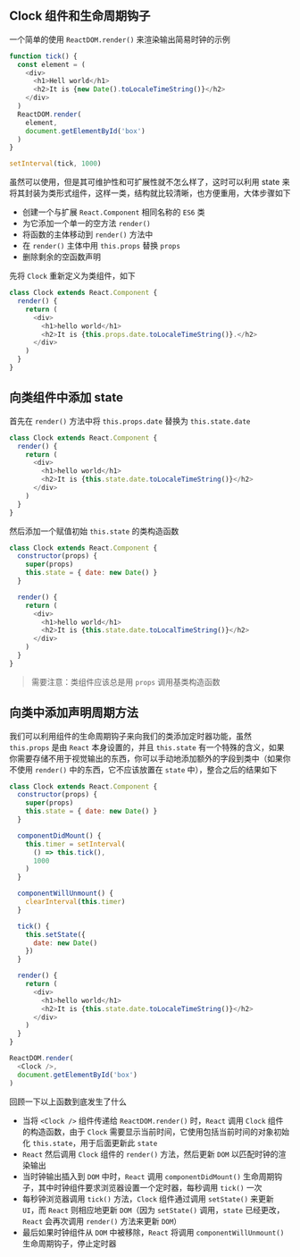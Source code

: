 ## Clock 组件和生命周期钩子

一个简单的使用 `ReactDOM.render()` 来渲染输出简易时钟的示例

```js
function tick() {
  const element = (
    <div>
      <h1>Hell world</h1>
      <h2>It is {new Date().toLocaleTimeString()}</h2>
    </div>
  )
  ReactDOM.render(
    element,
    document.getElementById('box')
  )
}

setInterval(tick, 1000)
```

虽然可以使用，但是其可维护性和可扩展性就不怎么样了，这时可以利用 state 来将其封装为类形式组件，这样一类，结构就比较清晰，也方便重用，大体步骤如下

* 创建一个与扩展 `React.Component` 相同名称的 `ES6` 类
* 为它添加一个单一的空方法 `render()`
* 将函数的主体移动到 `render()` 方法中
* 在 `render()` 主体中用 `this.props` 替换 `props`
* 删除剩余的空函数声明

先将 `Clock` 重新定义为类组件，如下

```js
class Clock extends React.Component {
  render() {
    return (
      <div>
        <h1>hello world</h1>
        <h2>It is {this.props.date.toLocaleTimeString()}.</h2>
      </div>
    )
  }
}
```

## 向类组件中添加 state

首先在 `render()` 方法中将 `this.props.date` 替换为 `this.state.date`

```js
class Clock extends React.Component {
  render() {
    return (
      <div>
        <h1>hello world</h1>
        <h2>It is {this.state.date.toLocaleTimeString()}</h2>
      </div>
    )
  }
}
```

然后添加一个赋值初始 `this.state` 的类构造函数

```js
class Clock extends React.Component {
  constructor(props) {
    super(props)
    this.state = { date: new Date() }
  }

  render() {
    return (
      <div>
        <h1>hello world</h1>
        <h2>It is {this.state.date.toLocalTimeString()}</h2>
      </div>
    )
  }
}
```

> 需要注意：类组件应该总是用 `props` 调用基类构造函数


## 向类中添加声明周期方法

我们可以利用组件的生命周期钩子来向我们的类添加定时器功能，虽然 `this.props` 是由 `React` 本身设置的，并且 `this.state` 有一个特殊的含义，如果你需要存储不用于视觉输出的东西，你可以手动地添加额外的字段到类中（如果你不使用 `render()` 中的东西，它不应该放置在 `state` 中），整合之后的结果如下

```js
class Clock extends React.Component {
  constructor(props) {
    super(props)
    this.state = { date: new Date() }
  }

  componentDidMount() {
    this.timer = setInterval(
      () => this.tick(),
      1000
    )
  }

  componentWillUnmount() {
    clearInterval(this.timer)
  }

  tick() {
    this.setState({
      date: new Date()
    })
  }

  render() {
    return (
      <div>
        <h1>hello world</h1>
        <h2>It is {this.state.date.toLocaleTimeString()}</h2>
      </div>
    )
  }
}

ReactDOM.render(
  <Clock />,
  document.getElementById('box')
)
```

回顾一下以上函数到底发生了什么

* 当将 `<Clock />` 组件传递给 `ReactDOM.render()` 时，`React` 调用 `Clock` 组件的构造函数，由于 `Clock` 需要显示当前时间，它使用包括当前时间的对象初始化 `this.state`，用于后面更新此 `state`
* `React` 然后调用 `Clock` 组件的 `render()` 方法，然后更新 `DOM` 以匹配时钟的渲染输出
* 当时钟输出插入到 `DOM` 中时，`React` 调用 `componentDidMount()` 生命周期钩子，其中时钟组件要求浏览器设置一个定时器，每秒调用 `tick()` 一次
* 每秒钟浏览器调用 `tick()` 方法，`Clock` 组件通过调用 `setState()` 来更新 `UI`，而 `React` 则相应地更新 `DOM`（因为 `setState()` 调用，`state` 已经更改，`React` 会再次调用 `render()` 方法来更新 `DOM`）
* 最后如果时钟组件从 `DOM` 中被移除，`React` 将调用 `componentWillUnmount()` 生命周期钩子，停止定时器







